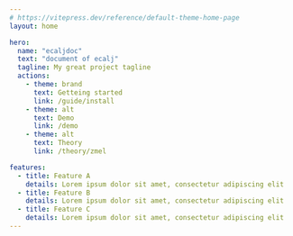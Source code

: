 ```yaml
---
# https://vitepress.dev/reference/default-theme-home-page
layout: home

hero:
  name: "ecaljdoc"
  text: "document of ecalj"
  tagline: My great project tagline
  actions:
    - theme: brand
      text: Getteing started
      link: /guide/install
    - theme: alt
      text: Demo
      link: /demo
    - theme: alt
      text: Theory
      link: /theory/zmel

features:
  - title: Feature A
    details: Lorem ipsum dolor sit amet, consectetur adipiscing elit
  - title: Feature B
    details: Lorem ipsum dolor sit amet, consectetur adipiscing elit
  - title: Feature C
    details: Lorem ipsum dolor sit amet, consectetur adipiscing elit
---
```


